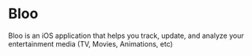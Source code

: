 # Bloo
Bloo is an iOS application that helps you track, update, and analyze your entertainment media (TV, Movies, Animations, etc)
